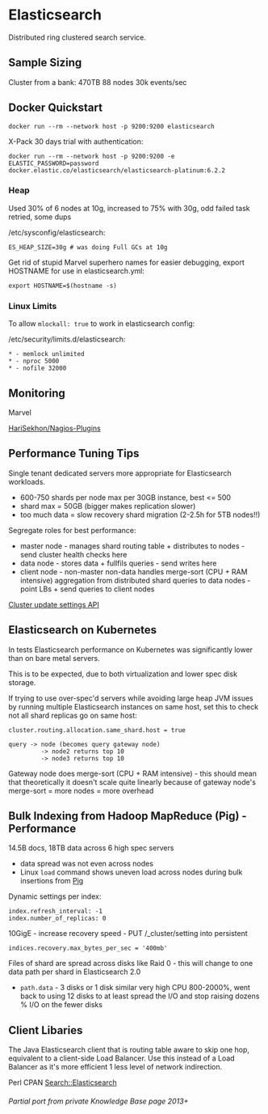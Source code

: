 # Elasticsearch

Distributed ring clustered search service.

## Sample Sizing

Cluster from a bank: 470TB 88 nodes 30k events/sec

## Docker Quickstart

```shell
docker run --rm --network host -p 9200:9200 elasticsearch
```

X-Pack 30 days trial with authentication:

```shell
docker run --rm --network host -p 9200:9200 -e ELASTIC_PASSWORD=password docker.elastic.co/elasticsearch/elasticsearch-platinum:6.2.2
```

### Heap

Used 30% of 6 nodes at 10g, increased to 75% with 30g, odd failed task retried, some dups

/etc/sysconfig/elasticsearch:

```
ES_HEAP_SIZE=30g # was doing Full GCs at 10g
```

Get rid of stupid Marvel superhero names for easier debugging, export HOSTNAME for use in elasticsearch.yml:

```
export HOSTNAME=$(hostname -s)
```

### Linux Limits

To allow `mlockall: true` to work in elasticsearch config:

/etc/security/limits.d/elasticsearch:

```
* - memlock unlimited
* - nproc 5000
* - nofile 32000
```

## Monitoring

Marvel

[HariSekhon/Nagios-Plugins](https://github.com/HariSekhon/Nagios-Plugins)

## Performance Tuning Tips

Single tenant dedicated servers more appropriate for Elasticsearch workloads.

- 600-750 shards per node max per 30GB instance, best <= 500
- shard max = 50GB (bigger makes replication slower)
- too much data = slow recovery shard migration (2-2.5h for 5TB nodes!!)

Segregate roles for best performance:
- master node - manages shard routing table + distributes to nodes - send cluster health checks here
- data node   - stores data + fullfils queries - send writes here
- client node - non-master non-data handles merge-sort (CPU + RAM intensive) aggregation from distributed shard queries to data nodes - point LBs + send queries to client nodes

[Cluster update settings API](
https://www.elastic.co/guide/en/elasticsearch/reference/current/cluster-update-settings.html)

## Elasticsearch on Kubernetes

In tests Elasticsearch performance on Kubernetes was significantly lower than on bare metal servers.

This is to be expected, due to both virtualization and lower spec disk storage.

If trying to use over-spec'd servers while avoiding large heap JVM issues by running multiple Elasticsearch
instances on same host, set this to check not all shard replicas go on same host:

```
cluster.routing.allocation.same_shard.host = true
```

```
query -> node (becomes query gateway node)
         -> node2 returns top 10
         -> node3 returns top 10
```
Gateway node does merge-sort (CPU + RAM intensive) - this should mean that theoretically it doesn't scale quite
linearly because of gateway node's merge-sort = more nodes = more overhead

## Bulk Indexing from Hadoop MapReduce (Pig) - Performance

14.5B docs, 18TB data across 6 high spec servers

- data spread was not even across nodes
- Linux `load` command shows uneven load across nodes during bulk insertions from
[Pig](https://github.com/HariSekhon/DevOps-Python-tools/blob/master/pig-text-to-elasticsearch.pig)

Dynamic settings per index:

```
index.refresh_interval: -1
index.number_of_replicas: 0
```

10GigE - increase recovery speed - PUT /_cluster/setting into persistent

```
indices.recovery.max_bytes_per_sec = '400mb'
```

Files of shard are spread across disks like Raid 0 - this will change to one data path per shard in Elasticsearch 2.0
- `path.data` - 3 disks or 1 disk similar very high CPU 800-2000%, went back to using 12 disks to at least spread the
I/O and stop raising dozens % I/O on the fewer disks

## Client Libaries

The Java Elasticsearch client that is routing table aware to skip one hop, equivalent to a client-side Load
Balancer. Use this instead of a Load Balancer as it's more efficient 1 less level of network indirection.

Perl CPAN [Search::Elasticsearch](https://metacpan.org/pod/Search::Elasticsearch)

###### Partial port from private Knowledge Base page 2013+
